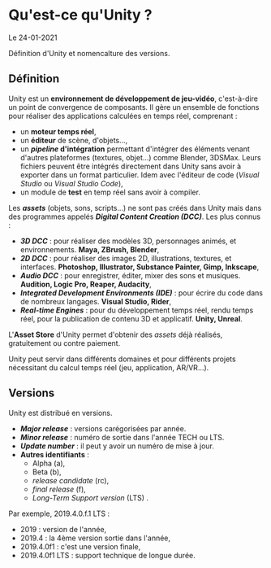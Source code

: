 # Qu'est-ce qu'Unity ?

Le 24-01-2021

Définition d'Unity et nomencalture des versions.

## Définition

Unity est un **environnement de développement de jeu-vidéo**, c'est-à-dire un point de convergence de composants. Il gère un ensemble de fonctions pour réaliser des applications calculées en temps réel, comprenant :
- un **moteur temps réel**,
- un **éditeur** de scène, d'objets...,
- un ***pipeline* d'intégration** permettant d'intégrer des éléments venant d'autres plateformes (textures, objet...) comme Blender, 3DSMax. Leurs fichiers peuvent être intégrés directement dans Unity sans avoir à exporter dans un format particulier. Idem avec l'éditeur de code (*Visual Studio* ou *Visual Studio Code*),
- un module de **test** en temp réel sans avoir à compiler.

Les ***assets*** (objets, sons, scripts...) ne sont pas créés dans Unity mais dans des programmes appelés ***Digital Content Creation (DCC)***. Les plus connus : 
- ***3D DCC*** : pour réaliser des modèles 3D, personnages animés, et environnements. **Maya, ZBrush, Blender**,
- ***2D DCC*** : pour réaliser des images 2D, illustrations, textures, et interfaces. **Photoshop, Illustrator, Substance Painter, Gimp, Inkscape**,
- ***Audio DCC*** : pour enregistrer, éditer, mixer des sons et musiques. **Audition, Logic Pro, Reaper, Audacity**,
- ***Integrated Development Environments (IDE)*** : pour écrire du code dans de nombreux langages. **Visual Studio, Rider**,
- ***Real-time Engines*** : pour du développement temps réel, rendu temps réel, pour la publication de contenu 3D et applicatif. **Unity, Unreal**.

L'**Asset Store** d'Unity permet d'obtenir des *assets* déjà réalisés, gratuitement ou contre paiement.

Unity peut servir dans différents domaines et pour différents projets nécessitant du calcul temps réel (jeu, application, AR/VR...).

## Versions

Unity est distribué en versions. 
- ***Major release*** : versions carégorisées par année.
- ***Minor release*** : numéro de sortie dans l'année TECH ou LTS.
- ***Update number*** : il peut y avoir un numéro de mise à jour.
- **Autres identifiants** : 
	- Alpha (a), 
	- Beta (b), 
	- *release candidate* (rc), 
	- *final release* (f), 
	- *Long-Term Support version* (LTS) .

Par exemple, 2019.4.0.f.1 LTS :
- 2019 : version de l'année,
- 2019.4 : la 4ème version sortie dans l'année,
- 2019.4.0f1 : c'est une version finale,
- 2019.4.0f1 LTS : support technique de longue durée.
